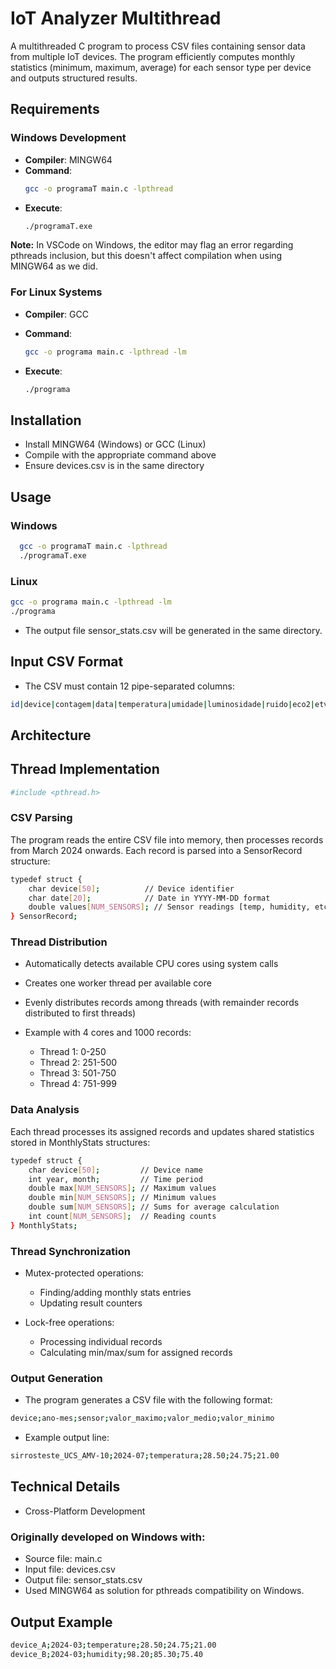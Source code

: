 # IoT Analyzer Multithread

A multithreaded C program to process CSV files containing sensor data from multiple IoT devices. The program efficiently computes monthly statistics (minimum, maximum, average) for each sensor type per device and outputs structured results.

## Requirements

### Windows Development
- **Compiler**: MINGW64
- **Command**: 
  ```bash
  gcc -o programaT main.c -lpthread

- **Execute**: 
  ```bash
  ./programaT.exe

**Note:** In VSCode on Windows, the editor may flag an error regarding pthreads inclusion, but this doesn't affect compilation when using MINGW64 as we did.

### For Linux Systems
- **Compiler**: GCC
- **Command**: 
  ```bash
  gcc -o programa main.c -lpthread -lm
  ```

- **Execute**: 
  ```bash
  ./programa
  ```


## Installation
- Install MINGW64 (Windows) or GCC (Linux)
- Compile with the appropriate command above
- Ensure devices.csv is in the same directory

## Usage
### Windows
```bash
  gcc -o programaT main.c -lpthread
  ./programaT.exe
```

### Linux
```bash
gcc -o programa main.c -lpthread -lm
./programa
```
- The output file sensor_stats.csv will be generated in the same directory.

## Input CSV Format
- The CSV must contain 12 pipe-separated columns:
```bash
id|device|contagem|data|temperatura|umidade|luminosidade|ruido|eco2|etvoc|latitude|longitude
```

## Architecture

## Thread Implementation
```bash
#include <pthread.h> 
```

### CSV Parsing
The program reads the entire CSV file into memory, then processes records from March 2024 onwards. Each record is parsed into a SensorRecord structure:

```bash
typedef struct {
    char device[50];          // Device identifier
    char date[20];            // Date in YYYY-MM-DD format
    double values[NUM_SENSORS]; // Sensor readings [temp, humidity, etc.]
} SensorRecord;
```

### Thread Distribution
 - Automatically detects available CPU cores using system calls
   
 - Creates one worker thread per available core
   
 - Evenly distributes records among threads (with remainder records distributed to first threads)
   
 - Example with 4 cores and 1000 records:
    - Thread 1: 0-250
    - Thread 2: 251-500
    - Thread 3: 501-750
    - Thread 4: 751-999
  

### Data Analysis
Each thread processes its assigned records and updates shared statistics stored in MonthlyStats structures:

```bash
typedef struct {
    char device[50];         // Device name
    int year, month;         // Time period
    double max[NUM_SENSORS]; // Maximum values
    double min[NUM_SENSORS]; // Minimum values
    double sum[NUM_SENSORS]; // Sums for average calculation
    int count[NUM_SENSORS];  // Reading counts
} MonthlyStats;
```

### Thread Synchronization
- Mutex-protected operations:
  - Finding/adding monthly stats entries
  - Updating result counters

- Lock-free operations:
  - Processing individual records
  - Calculating min/max/sum for assigned records

### Output Generation

- The program generates a CSV file with the following format:

```bash
device;ano-mes;sensor;valor_maximo;valor_medio;valor_minimo
```

- Example output line:
  
```bash
sirrosteste_UCS_AMV-10;2024-07;temperatura;28.50;24.75;21.00
```


## Technical Details
- Cross-Platform Development
### Originally developed on Windows with:
- Source file: main.c
- Input file: devices.csv
- Output file: sensor_stats.csv
- Used MINGW64 as solution for pthreads compatibility on Windows.


## Output Example
```bash
device_A;2024-03;temperature;28.50;24.75;21.00
device_B;2024-03;humidity;98.20;85.30;75.40
```
